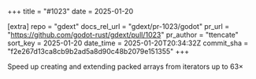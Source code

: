+++
title = "#1023"
date = 2025-01-20

[extra]
repo = "gdext"
docs_rel_url = "gdext/pr-1023/godot"
pr_url = "https://github.com/godot-rust/gdext/pull/1023"
pr_author = "ttencate"
sort_key = 2025-01-20
date_time = 2025-01-20T20:34:32Z
commit_sha = "f2e267d13ca8cb9b2ad5a8d90c48b2079e151355"
+++

Speed up creating and extending packed arrays from iterators up to 63×
